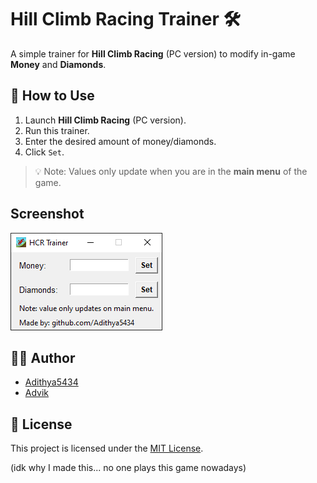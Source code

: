# Hill Climb Racing Trainer 🛠️

A simple trainer for **Hill Climb Racing** (PC version) to modify in-game **Money** and **Diamonds**.

## 🚀 How to Use
1. Launch **Hill Climb Racing** (PC version).
2. Run this trainer.
3. Enter the desired amount of money/diamonds.
4. Click `Set`.

> 💡 Note: Values only update when you are in the **main menu** of the game.

## Screenshot

![Trainer UI](screenshot.png)

## 👨‍💻 Author
- [Adithya5434](https://github.com/Adithya5434)
- [Advik](https://github.com/Advik-B)

## 📜 License
This project is licensed under the [MIT License](LICENSE.txt).

(idk why I made this... no one plays this game nowadays)
